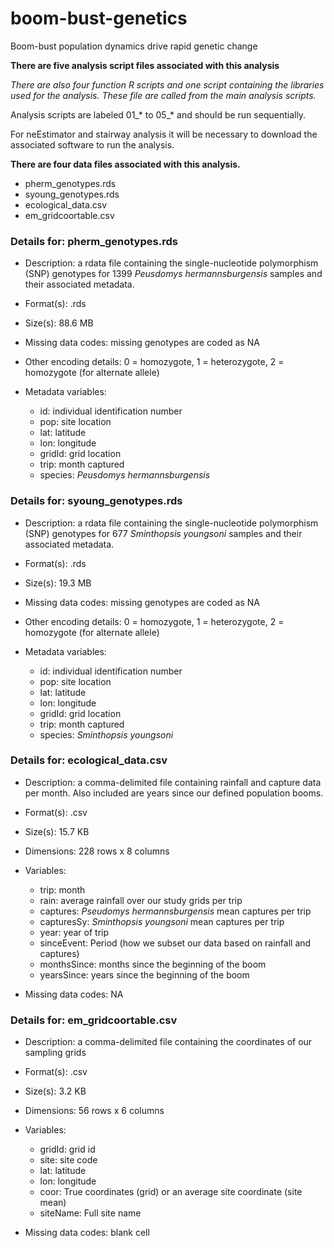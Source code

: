 # boom-bust-genetics

Boom-bust population dynamics drive rapid genetic change

**There are five analysis script files associated with this analysis**

*There are also four function R scripts and one script containing the libraries used for the analysis. These file are called from the main analysis scripts.*

Analysis scripts are labeled 01\_\* to 05\_\* and should be run sequentially.

For neEstimator and stairway analysis it will be necessary to download the associated software to run the analysis.

**There are four data files associated with this analysis.**

-   pherm_genotypes.rds
-   syoung_genotypes.rds
-   ecological_data.csv
-   em_gridcoortable.csv

### Details for: pherm_genotypes.rds

-   Description: a rdata file containing the single-nucleotide polymorphism (SNP) genotypes for 1399 *Peusdomys hermannsburgensis* samples and their associated metadata.

-   Format(s): .rds

-   Size(s): 88.6 MB

-   Missing data codes: missing genotypes are coded as NA

-   Other encoding details: 0 = homozygote, 1 = heterozygote, 2 = homozygote (for alternate allele)

-   Metadata variables:

    -   id: individual identification number
    -   pop: site location
    -   lat: latitude
    -   lon: longitude
    -   gridId: grid location
    -   trip: month captured
    -   species: *Peusdomys hermannsburgensis*

### Details for: syoung_genotypes.rds

-   Description: a rdata file containing the single-nucleotide polymorphism (SNP) genotypes for 677 *Sminthopsis youngsoni* samples and their associated metadata.

-   Format(s): .rds

-   Size(s): 19.3 MB

-   Missing data codes: missing genotypes are coded as NA

-   Other encoding details: 0 = homozygote, 1 = heterozygote, 2 = homozygote (for alternate allele)

-   Metadata variables:

    -   id: individual identification number
    -   pop: site location
    -   lat: latitude
    -   lon: longitude
    -   gridId: grid location
    -   trip: month captured
    -   species: *Sminthopsis youngsoni*

### Details for: ecological_data.csv

-   Description: a comma-delimited file containing rainfall and capture data per month. Also included are years since our defined population booms.

-   Format(s): .csv

-   Size(s): 15.7 KB

-   Dimensions: 228 rows x 8 columns

-   Variables:

    -   trip: month
    -   rain: average rainfall over our study grids per trip
    -   captures: *Pseudomys hermannsburgensis* mean captures per trip
    -   capturesSy: *Sminthopsis youngsoni* mean captures per trip
    -   year: year of trip
    -   sinceEvent: Period (how we subset our data based on rainfall and captures)
    -   monthsSince: months since the beginning of the boom
    -   yearsSince: years since the beginning of the boom

-   Missing data codes: NA

### Details for: em_gridcoortable.csv

-   Description: a comma-delimited file containing the coordinates of our sampling grids

-   Format(s): .csv

-   Size(s): 3.2 KB

-   Dimensions: 56 rows x 6 columns

-   Variables:

    -   gridId: grid id
    -   site: site code
    -   lat: latitude
    -   lon: longitude
    -   coor: True coordinates (grid) or an average site coordinate (site mean)
    -   siteName: Full site name

-   Missing data codes: blank cell
